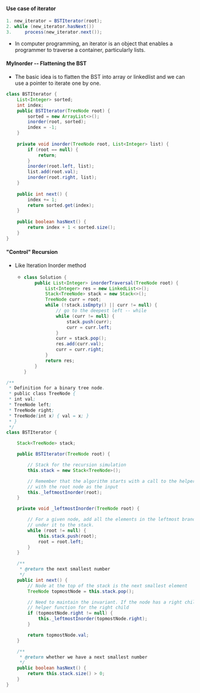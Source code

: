 #### Use case of iterator

```java
1. new_iterator = BSTIterator(root);
2. while (new_iterator.hasNext())
3.     process(new_iterator.next());
```

* In computer programming, an iterator is an object that enables a programmer to traverse a container, particularly lists.

#### MyInorder -- Flattening the BST

* The basic idea is to flatten the BST into array or linkedlist and we can use a pointer to iterate one by one.

```java
class BSTIterator {
    List<Integer> sorted;
    int index;
    public BSTIterator(TreeNode root) {
        sorted = new ArrayList<>();
        inorder(root, sorted);
        index = -1;
    }
    
    private void inorder(TreeNode root, List<Integer> list) {
        if (root == null) {
            return;
        }
        inorder(root.left, list);
        list.add(root.val);
        inorder(root.right, list);
    }
    
    public int next() {
        index += 1;
        return sorted.get(index);
    }
    
    public boolean hasNext() {
        return index + 1 < sorted.size();
    }
}

```

#### "Control" Recursion

* Like Iteration Inorder method

  * ```java
    class Solution {
        public List<Integer> inorderTraversal(TreeNode root) {
            List<Integer> res = new LinkedList<>();
            Stack<TreeNode> stack = new Stack<>();
            TreeNode curr = root;
            while (!stack.isEmpty() || curr != null) {
                // go to the deepest left -- while
                while (curr != null) {
                    stack.push(curr);
                    curr = curr.left;
                }
                curr = stack.pop();
                res.add(curr.val);
                curr = curr.right;
            }        
            return res; 
        }
    }
    ```

    

```java
/**
 * Definition for a binary tree node.
 * public class TreeNode {
 * int val;
 * TreeNode left;
 * TreeNode right;
 * TreeNode(int x) { val = x; }
 * }
 */
class BSTIterator {

    Stack<TreeNode> stack;

    public BSTIterator(TreeNode root) {

        // Stack for the recursion simulation
        this.stack = new Stack<TreeNode>();

        // Remember that the algorithm starts with a call to the helper function
        // with the root node as the input
        this._leftmostInorder(root);
    }

    private void _leftmostInorder(TreeNode root) {

        // For a given node, add all the elements in the leftmost branch of the tree
        // under it to the stack.
        while (root != null) {
            this.stack.push(root);
            root = root.left;
        }
    }

    /**
     * @return the next smallest number
     */
    public int next() {
        // Node at the top of the stack is the next smallest element
        TreeNode topmostNode = this.stack.pop();

        // Need to maintain the invariant. If the node has a right child, call the
        // helper function for the right child
        if (topmostNode.right != null) {
            this._leftmostInorder(topmostNode.right);
        }

        return topmostNode.val;
    }

    /**
     * @return whether we have a next smallest number
     */
    public boolean hasNext() {
        return this.stack.size() > 0;
    }
}
```

